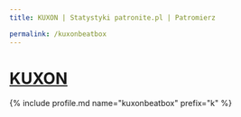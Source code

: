 ```yaml
---
title: KUXON | Statystyki patronite.pl | Patromierz

permalink: /kuxonbeatbox
---
```


# [KUXON](https://patronite.pl/kuxonbeatbox)

{% include profile.md name="kuxonbeatbox" prefix="k" %}
